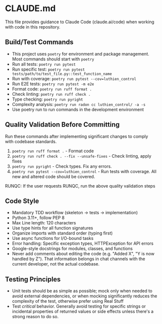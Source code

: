 # CLAUDE.md

This file provides guidance to Claude Code (claude.ai/code) when working with code in this repository.

## Build/Test Commands
- This project uses `poetry` for environment and package management. Most commands should start with `poetry`
- Run all tests: `poetry run pytest`
- Run specific test: `poetry run pytest tests/path/to/test_file.py::test_function_name`
- Run with coverage: `poetry run pytest --cov=luthien_control`
- Run E2E tests: `poetry run pytest -m e2e`
- Format code: `poetry run ruff format .`
- Check linting: `poetry run ruff check .`
- Type checking: `poetry run pyright`
- Complexity analysis: `poetry run radon cc luthien_control/ -a -s`
- Use poetry run to run commands in the development environment

## Quality Validation Before Committing
Run these commands after implementing significant changes to comply with codebase standards.
1. `poetry run ruff format .` - Format code
2. `poetry run ruff check . --fix --unsafe-fixes` - Check linting, apply fixes
3. `poetry run pyright` - Check types. Fix any errors.
4. `poetry run pytest --cov=luthien_control` - Run tests with coverage. All new and altered code should be covered.

RUNQC: If the user requests RUNQC, run the above quality validation steps

## Code Style
- Mandatory TDD workflow (skeleton → tests → implementation)
- Python 3.11+, follow PEP 8
- Max Line length: 120 characters
- Use type hints for all function signatures
- Organize imports with standard order (typing first)
- Use async functions for I/O-bound tasks
- Error handling: Specific exception types, HTTPException for API errors
- Google-style docstrings for modules, classes, and functions
- Never add comments about editing the code (e.g. "Added X", "Y is now handled by Z"). That information belongs in chat channels with the current developer, not the actual codebase.

## Testing Principles
- Unit tests should be as simple as possible; mock only when needed to avoid external dependencies, or when mocking significantly reduces the complexity of the test, otherwise prefer using Real Stuff
- Test *critical* behavior. Generally avoid testing for specific strings or incidental properties of returned values or side effects unless there's a strong reason to do so.